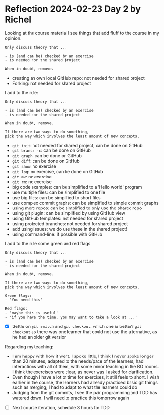 # Reflection 2024-02-23 Day 2 by Richel

Looking at the course material I see things that add fluff
to the course in my opinion.

```
Only discuss theory that ...

- is (and can be) checked by an exercise
- is needed for the shared project

When in doubt, remove.
```

- creating an own local GitHub repo: not needed for shared project
- Forking: not needed for shared project

I add to the rule:

```
Only discuss theory that ...

- is (and can be) checked by an exercise
- is needed for the shared project

When in doubt, remove.

If there are two ways to do something,
pick the way which involves the least amount of new concepts.
```

- `git init`: not needed for shared project, can be done on GitHub
- `git branch -c`: can be done on GitHub
- `git graph`: can be done on GitHub
- `git diff`: can be done on GitHub
- `git show`: no exercise
- `git log`: no exercise, can be done on GitHub
- `git mv`: no exercise
- `git rm`: no exercise
- big code examples: can be simplified to a 'Hello world' program
- use multiple files: can be simplified to one file
- use big files: can be simplified to short files
- use complex commit graphs: can be simplified to simple commit graphs
- using more repos: can be simplified to only use the shared repo
- using git plugin: can be simplified by using GitHub view
- using GitHub templates: not needed for shared project
- using protected branches: not needed for shared project
- add using Issues: we do use these in the shared project!
- using command-line: if possible with GitHub

I add to the rule some green and red flags

```
Only discuss theory that ...

- is (and can be) checked by an exercise
- is needed for the shared project

When in doubt, remove.

If there are two ways to do something,
pick the way which involves the least amount of new concepts.

Green flags:
- 'You need this'

Red flags:
- 'maybe this is useful'
- 'if you have the time, you may want to take a look at ...'
```


- [x] Settle on `git switch` and `git checkout`: which one is better?
  `git checkout` as there was one learner that could not use the
  alternative, as he had an older git version

Regarding my teaching:

- I am happy with how it went: I spoke little, 
  I think I never spoke longer than 20 minutes,
  adapted to the needs/pace of the learners,
  had interactions with all of them,
  with some minor teaching in the BO rooms.
  I think the exercises were clear, as never was I asked for clarification.
- Even though I have a lot of time for exercises, 
  it still feels to short. 
  I wish earlier in the course, the learners had already practiced basic
  git things such as merging; I had to adapt to what the learners could do
- Judging from the git commits, I see the pair programming and TDD
  has watered down. I will need to practice this tomorrow again

- [ ] Next course iteration, schedule 3 hours for TDD
